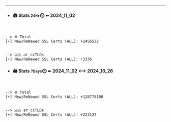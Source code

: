 

---
- #### 🖨️ **Stats** `24Hr`⏲️ ➼ 2024_11_02
```console


--> 🌐 Total
[+] New/ReNewed SSL Certs (ALL): +2456532


--> 🇦🇷 ar_ccTLDs
[+] New/ReNewed SSL Certs (ALL): +3336

```

- #### 🖨️ **Stats** `7Days`⏲️ ➼ 2024_11_02 <--> 2024_10_26
```console


--> 🌐 Total
[+] New/ReNewed SSL Certs (ALL): +128778100


--> 🇦🇷 ar_ccTLDs
[+] New/ReNewed SSL Certs (ALL): +223127

```

